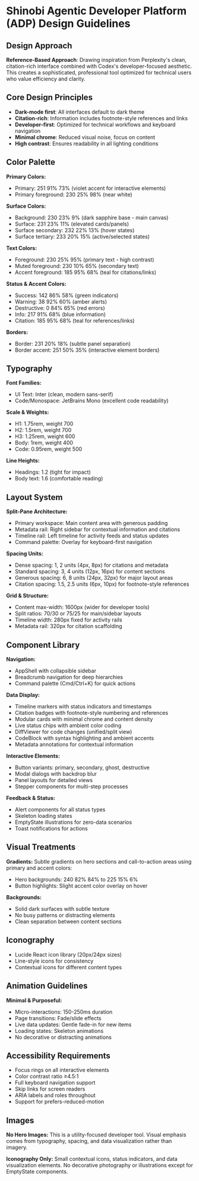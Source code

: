 # Shinobi Agentic Developer Platform (ADP) Design Guidelines

## Design Approach
**Reference-Based Approach**: Drawing inspiration from Perplexity's clean, citation-rich interface combined with Codex's developer-focused aesthetic. This creates a sophisticated, professional tool optimized for technical users who value efficiency and clarity.

## Core Design Principles
- **Dark-mode first**: All interfaces default to dark theme
- **Citation-rich**: Information includes footnote-style references and links
- **Developer-first**: Optimized for technical workflows and keyboard navigation
- **Minimal chrome**: Reduced visual noise, focus on content
- **High contrast**: Ensures readability in all lighting conditions

## Color Palette
**Primary Colors:**
- Primary: 251 91% 73% (violet accent for interactive elements)
- Primary foreground: 230 25% 98% (near white)

**Surface Colors:**
- Background: 230 23% 9% (dark sapphire base - main canvas)
- Surface: 231 23% 11% (elevated cards/panels)
- Surface secondary: 232 22% 13% (hover states)
- Surface tertiary: 233 20% 15% (active/selected states)

**Text Colors:**
- Foreground: 230 25% 95% (primary text - high contrast)
- Muted foreground: 230 10% 65% (secondary text)
- Accent foreground: 185 95% 68% (teal for citations/links)

**Status & Accent Colors:**
- Success: 142 86% 58% (green indicators)
- Warning: 38 92% 60% (amber alerts)
- Destructive: 0 84% 65% (red errors)
- Info: 217 91% 68% (blue information)
- Citation: 185 95% 68% (teal for references/links)

**Borders:**
- Border: 231 20% 18% (subtle panel separation)
- Border accent: 251 50% 35% (interactive element borders)

## Typography
**Font Families:**
- UI Text: Inter (clean, modern sans-serif)
- Code/Monospace: JetBrains Mono (excellent code readability)

**Scale & Weights:**
- H1: 1.75rem, weight 700
- H2: 1.5rem, weight 700
- H3: 1.25rem, weight 600
- Body: 1rem, weight 400
- Code: 0.95rem, weight 500

**Line Heights:**
- Headings: 1.2 (tight for impact)
- Body text: 1.6 (comfortable reading)

## Layout System
**Split-Pane Architecture:**
- Primary workspace: Main content area with generous padding
- Metadata rail: Right sidebar for contextual information and citations
- Timeline rail: Left timeline for activity feeds and status updates
- Command palette: Overlay for keyboard-first navigation

**Spacing Units:**
- Dense spacing: 1, 2 units (4px, 8px) for citations and metadata
- Standard spacing: 3, 4 units (12px, 16px) for content sections  
- Generous spacing: 6, 8 units (24px, 32px) for major layout areas
- Citation spacing: 1.5, 2.5 units (6px, 10px) for footnote-style references

**Grid & Structure:**
- Content max-width: 1600px (wider for developer tools)
- Split ratios: 70/30 or 75/25 for main/sidebar layouts
- Timeline width: 280px fixed for activity rails
- Metadata rail: 320px for citation scaffolding

## Component Library
**Navigation:**
- AppShell with collapsible sidebar
- Breadcrumb navigation for deep hierarchies
- Command palette (Cmd/Ctrl+K) for quick actions

**Data Display:**
- Timeline markers with status indicators and timestamps
- Citation badges with footnote-style numbering and references
- Modular cards with minimal chrome and content density
- Live status chips with ambient color coding
- DiffViewer for code changes (unified/split view)
- CodeBlock with syntax highlighting and ambient accents
- Metadata annotations for contextual information

**Interactive Elements:**
- Button variants: primary, secondary, ghost, destructive
- Modal dialogs with backdrop blur
- Panel layouts for detailed views
- Stepper components for multi-step processes

**Feedback & Status:**
- Alert components for all status types
- Skeleton loading states
- EmptyState illustrations for zero-data scenarios
- Toast notifications for actions

## Visual Treatments
**Gradients:**
Subtle gradients on hero sections and call-to-action areas using primary and accent colors:
- Hero backgrounds: 240 82% 84% to 225 15% 6%
- Button highlights: Slight accent color overlay on hover

**Backgrounds:**
- Solid dark surfaces with subtle texture
- No busy patterns or distracting elements
- Clean separation between content sections

## Iconography
- Lucide React icon library (20px/24px sizes)
- Line-style icons for consistency
- Contextual icons for different content types

## Animation Guidelines
**Minimal & Purposeful:**
- Micro-interactions: 150-250ms duration
- Page transitions: Fade/slide effects
- Live data updates: Gentle fade-in for new items
- Loading states: Skeleton animations
- No decorative or distracting animations

## Accessibility Requirements
- Focus rings on all interactive elements
- Color contrast ratio ≥4.5:1
- Full keyboard navigation support
- Skip links for screen readers
- ARIA labels and roles throughout
- Support for prefers-reduced-motion

## Images
**No Hero Images:** This is a utility-focused developer tool. Visual emphasis comes from typography, spacing, and data visualization rather than imagery.

**Iconography Only:** Small contextual icons, status indicators, and data visualization elements. No decorative photography or illustrations except for EmptyState components.
